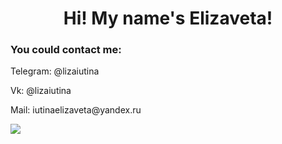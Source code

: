<h1 align="center">Hi! My name's Elizaveta!</h1>
<h3>You could contact me:</h3>
<p>Telegram: @lizaiutina</p>
<p>Vk: @lizaiutina</p>
<p>Mail: iutinaelizaveta@yandex.ru</p>
<img src='https://www.codewars.com/users/rsschool_c58b6bb3066ec1d6/badges/small'>
<!--
**elizavetaiutina/elizavetaiutina** is a ✨ _special_ ✨ repository because its `README.md` (this file) appears on your GitHub profile.

Here are some ideas to get you started:

- 🔭 I’m currently working on ...
- 🌱 I’m currently learning ...
- 👯 I’m looking to collaborate on ...
- 🤔 I’m looking for help with ...
- 💬 Ask me about ...
- 📫 How to reach me: ...
- 😄 Pronouns: ...
- ⚡ Fun fact: ...
-->
